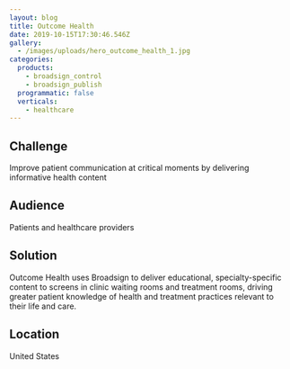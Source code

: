 ```yaml
---
layout: blog
title: Outcome Health
date: 2019-10-15T17:30:46.546Z
gallery:
  - /images/uploads/hero_outcome_health_1.jpg
categories:
  products:
    - broadsign_control
    - broadsign_publish
  programmatic: false
  verticals:
    - healthcare
---
```

## Challenge

Improve patient communication at critical moments by delivering informative health content

## Audience

Patients and healthcare providers

## Solution

Outcome Health uses Broadsign to deliver educational, specialty-specific content to screens in clinic waiting rooms and treatment rooms, driving greater patient knowledge of health and treatment practices relevant to their life and care.

## Location

United States
